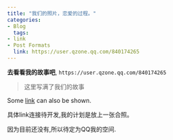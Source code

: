 ```yaml
---
title: "我们的照片，恋爱的过程。"
categories:
- Blog
  tags:
- link
- Post Formats
  link: https://user.qzone.qq.com/840174265
---
```


**去看看我的故事吧**, `https://user.qzone.qq.com/840174265` 

> 这里写满了我们的故事

Some [link](#) can also be shown.

具体link连接待开发,我的计划是放上一张合照。

因为目前还没有,所以待定为QQ我的空间.
